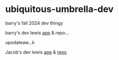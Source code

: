 # ubiquitous-umbrella-dev
barry's fall 2024 dev thingy


barry's dev lewis [app](https://ubiquitous-umbrella-dev.onrender.com/read) & repo...

upodateaw...k 

Jacob's dev lewis [app](https://dev-lewis.onrender.com/) & [repo](https://github.com/Jacob-Vance/dev-lewis-pull)
